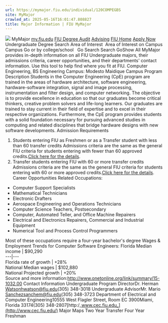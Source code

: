 ```yaml
---
url: https://mymajor.fiu.edu/individual/120COMPEGBS
site: MyMajor
crawled_at: 2025-05-16T16:01:47.808827
title: Major Information | FIU MyMajor
---
```


![](https://mymajor.fiu.edu/assets/logo-T4VPR2BI.png)
MyMajor
[my.fiu.edu](https://my.fiu.edu/)
[FIU Degree Audit](https://dasa.fiu.edu/all-departments/advising/panther-success-hub/panther-degree-audit/)
[Advising](https://advising.fiu.edu)
[FIU Home](https://www.fiu.edu/)
[Apply Now](https://admissions.fiu.edu/)
Undergraduate Degree Search
Area of Interest
​
Area of Interest
on
Campus
​
Campus
Go
or by college/school
​
​
Go
Search
Search
GoShow All
MyMajor provides in-depth information on all FIU Undergraduate majors, their admissions criteria, career opportunities, and their departments' contact information. Use this tool to help find where you fit at FIU.
Computer Engineering,
BS
Engineering
Campus:
Modesto Maidique Campus
Program Description
Students in the Computer Engineering (CpE) program are trained in the areas of hardware architecture, software engineering, hardware-software integration, signal and image processing, instrumentation and filter design, and computer networking. The objective is to provide excellence in education so that our graduates become critical thinkers, creative problem solvers and life-long learners. Our graduates are trained to stay current in their field of expertise and to excel in their respective organizations. Furthermore, the CpE program provides students with a solid foundation necessary for pursuing advanced studies in computing and related disciplines that bridge hardware designs with new software developments.
Admission Requirements
1. Students entering FIU as Freshmen or as a Transfer student with less than 60 transfer credits
Admissions criteria are the same as the general FIU criteria for students entering with fewer than 60 approved credits.[Click here for the details](http://admissions.fiu.edu/apply/freshman/).
2. Transfer students entering FIU with 60 or more transfer credits
Admissions criteria are the same as the general FIU criteria for students entering with 60 or more approved credits.[Click here for the details](http://admissions.fiu.edu/apply/transfer/).
Career Opportunities
Related Occupations:
  * Computer Support Specialists
  * Mathematical Technicians
  * Electronic Drafters
  * Aerospace Engineering and Operations Technicians
  * Computer Science Teachers, Postsecondary
  * Computer, Automated Teller, and Office Machine Repairers
  * Electrical and Electronics Repairers, Commercial and Industrial Equipment
  * Numerical Tool and Process Control Programmers


Most of these occupations require a four-year bachelor's degree
Wages & Employment Trends for Computer Software Engineers:
Florida Median income | $90,290  
---|---  
Florida rate of growth | +28%  
National Median wages | $102,880  
National Projected growth | +20%  
Source and more information:<http://www.onetonline.org/link/summary/15-1032.00>
Contact Information
Undergraduate Program DirectorDr. Herman Watsonhwatson@fiu.edu(305) 348-3018
Undergraduate AdvisorMr. Mario Sanchezsanchem@fiu.edu(305) 348-3723
Department of Electrical and Computer Engineering10555 West Flagler Street, Room EC 3900Miami, Florida 33174(305) 348-2807[http:/_www.cec.fiu.edu_](http://www.cec.fiu.edu/)
Major Maps
Two Year Transfer
Four Year Freshman
